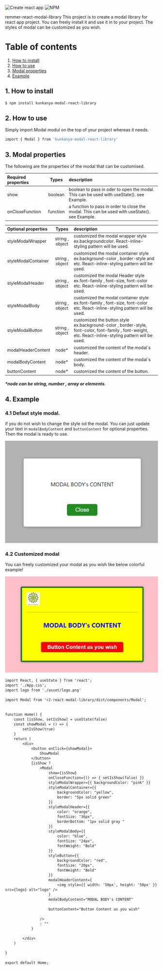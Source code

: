 ![Create react app](https://img.shields.io/badge/build_with-create_react_app-09D3AC?style=for-the-badge&logo=Create-React-App)
![NPM](https://img.shields.io/badge/npm-CB3837?style=for-the-badge&logo=npm&logoColor=white)

remmer-react-modal-library
This project is to create a modal library for react app project. You can freely install it and use it in to your project. The styles of modal can be customized as you wish. 

# Table of contents #
1. [How to install](#install)
2. [How to use](#usage)
3. [Modal properties](#properties)
4. [Example](#example)


## 1. <a name="install">How to install</a>
```bash 
$ npm install kunkanya-modal-react-library
```

## 2. <a name="usage">How to use</a>
Simply import Modal modul on the top of your project whereas it needs.

```bash
import { Modal } from 'kunkanya-modal-react-library'
```

## 3. <a name="properties">Modal properties</a>
The following are the properties of the modal that can be customised.


| Required properties       |       Types        |  description |
| :---                     |     :---:         |          :--- |
| show                     |    boolean         | boolean to pass in oder to open the modal. This can be used with useState(). see Example.
| onCloseFunction          |function            | a function to pass in order to close the modal. This can be used with useState(). see Example.

| Optional properties      |       Types        |  description  |
| :---                      |     :---:         |          :--- |
| styleModalWrapper        | string , object    |customized the modal wrapper style ex.backgroundcolor.  React-inline-styling pattern will be used.
| styleModalContainer      | string , object    | customized the modal container style ex.background-color , border-style and etc.   React-inline-styling pattern will be used.|
| styleModalHeader      | string , object    | customized the modal Header style ex.font-family , font-size, font-color etc.   React-inline-styling pattern will be used.|
| styleModalBody      | string , object    | customized the modal container style ex.font-family , font-size, font-color etc.     React-inline-styling pattern will be used.|
| styleModalButton         | string , object    | customized the button style ex.background-color , border-style, font-color, font-family , font-weight, etc.   React-inline-styling pattern will be used.
| modalHeaderContent       | node*              | customized the content of the modal´s header. 
| modalBodyContent         | node*              | customized the content of the modal´s body. 
| buttonContent            | node*              | customized the content of the button.  

##### *node can be string, number , array or elements.


## 4. <a name="example">Example</a>

### 4.1 Defaut style modal.
if you do not wish to change the style od the modal. You can just update your text in `modalBodyContent` and `buttonContent` for optional properties. Then the modal is ready to use. 

![This is a defautl style modal](./public/asset/defaultModal.png)


### 4.2 Customized modal
You can freely customized your modal as you wish like below colorful example!

![This is a customized style modal](./public/asset/customizedModal.png)

```reactJS
import React, { useState } from 'react';
import './App.css';
import logo from './asset/logo.png'

import Modal from 'r2-react-modal-library/dist/components/Modal';


function Home() {
    const [isShow, setIsShow] = useState(false)
    const showModal = () => {
        setIsShow(true)
    }
    return (
        <div>
            <button onClick={showModal}>
                ShowModal
            </button>
            {isShow ?
                <Modal
                    show={isShow}
                    onCloseFunction={() => { setIsShow(false) }}
                    styleModalWrapper={{ backgroundColor: "pink" }}
                    styleModalContainer={{
                        backgroundColor: "yellow",
                        border: "5px solid green"
                    }}
                    styleModalHeader={{
                        color: "orange",
                        fontSize: "36px",
                        borderBottom: "1px solid gray "
                    }}
                    styleModalBody={{
                        color: "blue",
                        fontSize: "24px",
                        fontWeight: "Bold"
                    }}
                    styleButton={{
                        backgroundColor: "red",
                        fontSize: "20px",
                        fontWeight: "Bold"
                    }}
                    modalHeaderContent={
                        <img style={{ width: '50px', height: '50px' }} src={logo} alt="logo" />
                    }
                    modalBodyContent="MODAL BODY's CONTENT"

                    buttonContent="Button Content as you wish"

                />
                : ""
            }

        </div>
    )

}

export default Home;

```
